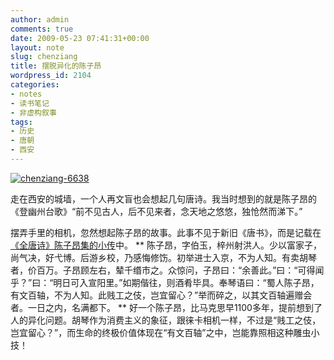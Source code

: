 ```yaml
---
author: admin
comments: true
date: 2009-05-23 07:41:31+00:00
layout: note
slug: chenziang
title: 摆脱异化的陈子昂
wordpress_id: 2104
categories:
- notes
- 读书笔记
- 非虚构叙事
tags:
- 历史
- 唐朝
- 西安
---
```


[![chenziang-6638](http://farm4.static.flickr.com/3384/3552211542_09b2bd05ea.jpg)](http://www.flickr.com/photos/lookoo/3552211542/)

走在西安的城墙，一个人再文盲也会想起几句唐诗。我当时想到的就是陈子昂的《登幽州台歌》“前不见古人，后不见来者，念天地之悠悠，独怆然而涕下。”

摆弄手里的相机，忽然想起陈子昂的故事。此事不见于新旧《唐书》，而是记载在[《全唐诗》陈子昂集的小传](http://www.guoxue.com/qts/authers/qzz_0197.htm)中。
**
陈子昂，字伯玉，梓州射洪人。少以富家子，尚气决，好弋博。后游乡校，乃感悔修饬。初举进士入京，不为人知。有卖胡琴者，价百万。子昂顾左右，辇千缗市之。众惊问，子昂曰：“余善此。”曰：“可得闻乎？”曰：“明日可入宣阳里。”如期偕往，则酒肴毕具。奉琴语曰：“蜀人陈子昂，有文百轴，不为人知。此贱工之伎，岂宜留心？”举而碎之，以其文百轴遍赠会者。一日之内，名满都下。
**
好一个陈子昂，比马克思早1100多年，提前想到了人的异化问题。胡琴作为消费主义的象征，跟徕卡相机一样，不过是“贱工之伎，岂宜留心？”，而生命的终极价值体现在“有文百轴”之中，岂能靠照相这种雕虫小技！
